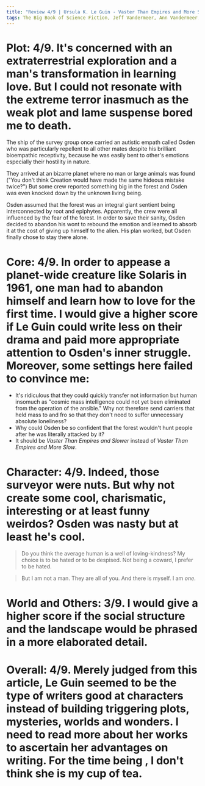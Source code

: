 ```yaml
---
title: "Review 4/9 | Ursula K. Le Guin - Vaster Than Empires and More Slow"
tags: The Big Book of Science Fiction, Jeff Vandermeer, Ann Vandermeer, short story, novelette, science fiction, 1929-, 1971
---
```


# Plot: 4/9. It's concerned with an extraterrestrial exploration and a man's transformation in learning love. But I could not resonate with the extreme terror inasmuch as the weak plot and lame suspense bored me to death.
The ship of the survey group once carried an autistic empath called Osden who was particularly repellent to all other mates despite his brilliant bioempathic receptivity, because he was easily bent to other's emotions especially their hostility in nature. 

They arrived at an bizarre planet where no man or large animals was found ("You don't think Creation would have made the same hideous mistake twice?") But some crew reported something big in the forest and Osden was even knocked down by the unknown living being.

Osden assumed that the forest was an integral giant sentient being interconnected by root and epiphytes. Apparently, the crew were all influenced by the fear of the forest. In order to save their sanity, Osden decided to abandon his wont to rebound the emotion and learned to absorb it at the cost of giving up himself to the alien. His plan worked, but Osden finally chose to stay there alone.



# Core: 4/9. In order to appease a planet-wide creature like Solaris in 1961, one man had to abandon himself and learn how to love for the first time. I would give a higher score if Le Guin could write less on their drama and paid more appropriate attention to Osden's inner struggle. Moreover, some settings here failed to convince me:
+ It's ridiculous that they could quickly transfer not information but human insomuch as "cosmic mass intelligence could not yet been eliminated from the operation of the ansible." Why not therefore send carriers that held mass to and fro so that they don't need to suffer unnecessary absolute loneliness?
+ Why could Osden be so confident that the forest wouldn't hunt people after he was literally attacked by it?
+ It should be *Vaster Than Empires and Slower* instead of *Vaster Than Empires and More Slow*.



# Character: 4/9. Indeed, those surveyor were nuts. But why not create some cool, charismatic, interesting or at least funny weirdos? Osden was nasty but at least he's cool.
> Do you think the average human is a well of loving-kindness? My choice is to be hated or to be despised. Not being a coward, I prefer to be hated.

> But I am not a man. They are all of you. And there is myself. I am *one*.

# World and Others: 3/9. I would give a higher score if the social structure and the landscape would be phrased in a more elaborated detail.



# Overall: 4/9. Merely judged from this article, Le Guin seemed to be the type of writers good at characters instead of building triggering plots, mysteries, worlds and wonders. I need to read more about her works to ascertain her advantages on writing. For the time being , I don't think she is my cup of tea.
